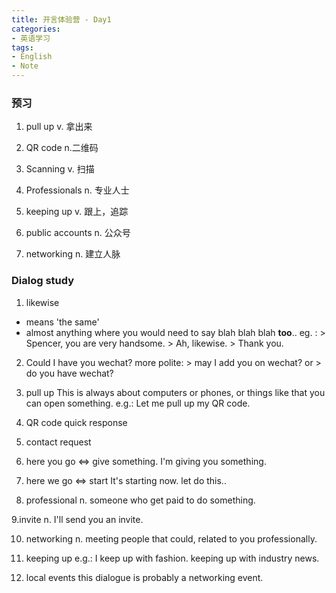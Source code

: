 ```yaml
---
title: 开言体验营 - Day1
categories:
- 英语学习
tags: 
- English
- Note
---
```


### 预习
1. pull up
v. 拿出来

2. QR code
n.二维码

3. Scanning
v. 扫描

4. Professionals
n. 专业人士

5. keeping up
v. 跟上，追踪

6. public accounts
n. 公众号

7. networking
n. 建立人脉


### Dialog study
1. likewise
* means 'the same'
* almost anything where you would need to say blah blah blah **too**..
eg. : > Spencer, you are very handsome.
		> Ah, likewise.
		> Thank you. 
2.  Could I have you wechat?
    more polite: > may I add you on wechat?
	or  > do you have wechat?
	
3. pull up 
 This is always about computers or phones, or things like that you can open something.
 e.g.: Let me pull up my QR code.
 
 4. QR code
 quick response
 
 5. contact request
 
 6. here you go <=> give something.
I'm giving you something.
 
 7. here we go <=> start
 It's starting now. let do this..
 
 8. professional
 n. someone who get paid to do something.
 
 9.invite
n. I'll send you an invite.
 
 10. networking
 n. meeting people that could, related to you professionally.
 
 11. keeping up
 e.g.: I keep up with fashion. keeping up with industry news.
 
 12. local events
 this dialogue is probably a networking event.